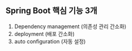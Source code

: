 ## Spring Boot 핵심 기능 3개
1. Dependency management (의존성 관리 간소화)
2. deployment (배포 간소화)
3. auto configuration (자동 설정)
